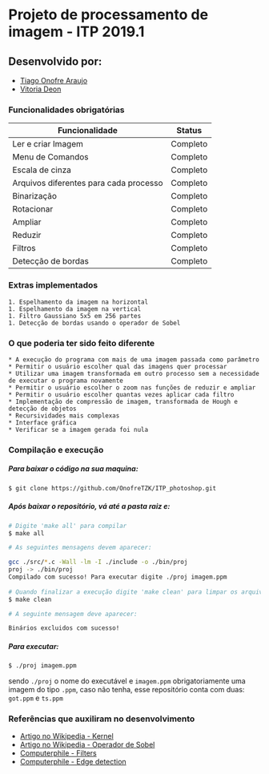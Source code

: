 # Projeto de processamento de imagem - ITP 2019.1

## Desenvolvido por:

* [Tiago Onofre Araujo](https://github.com/OnofreTZK)
* [Vitoria Deon](https://github.com/vickydeon)

### Funcionalidades obrigatórias
   Funcionalidade | Status
   ------------ | -------------
   Ler e criar Imagem | Completo
   Menu de Comandos | Completo
   Escala de cinza | Completo
   Arquivos diferentes para cada processo | Completo
   Binarização | Completo
   Rotacionar  | Completo 
   Ampliar | Completo
   Reduzir | Completo
   Filtros | Completo
   Detecção de bordas | Completo


### Extras implementados

    1. Espelhamento da imagem na horizontal
    1. Espelhamento da imagem na vertical
    1. Filtro Gaussiano 5x5 em 256 partes
    1. Detecção de bordas usando o operador de Sobel

### O que poderia ter sido feito diferente

    * A execução do programa com mais de uma imagem passada como parâmetro
    * Permitir o usuário escolher qual das imagens quer processar
    * Utilizar uma imagem transformada em outro processo sem a necessidade de executar o programa novamente
    * Permitir o usuário escolher o zoom nas funções de reduzir e ampliar
    * Permitir o usuário escolher quantas vezes aplicar cada filtro
    * Implementação de compressão de imagem, transformada de Hough e detecção de objetos
    * Recursividades mais complexas
    * Interface gráfica
    * Verificar se a imagem gerada foi nula

### Compilação e execução
##### Para baixar o código na sua maquina:
```bash
$ git clone https://github.com/OnofreTZK/ITP_photoshop.git
```   
##### Após baixar o repositório, vá até a pasta raiz e:
```bash
# Digite 'make all' para compilar
$ make all

# As seguintes mensagens devem aparecer:

gcc ./src/*.c -Wall -lm -I ./include -o ./bin/proj
proj -> ./bin/proj
Compilado com sucesso! Para executar digite ./proj imagem.ppm
      
# Quando finalizar a execução digite 'make clean' para limpar os arquivo binários
$ make clean

# A seguinte mensagem deve aparecer:

Binários excluidos com sucesso!
```
##### Para executar:
```bash
$ ./proj imagem.ppm
```
sendo `./proj` o nome do executável e `imagem.ppm` obrigatoriamente uma imagem do tipo `.ppm`, caso não tenha, esse repositório conta com duas: `got.ppm` e `ts.ppm`

### Referências que auxiliram no desenvolvimento
* [Artigo no Wikipedia - Kernel](https://en.wikipedia.org/wiki/Kernel_(image_processing))
* [Artigo no Wikipedia - Operador de Sobel](https://en.wikipedia.org/wiki/Sobel_operator)
* [Computerphile - Filters](https://www.youtube.com/watch?v=C_zFhWdM4ic)
* [Computerphile - Edge detection](https://www.youtube.com/watch?v=uihBwtPIBxM)      
      
